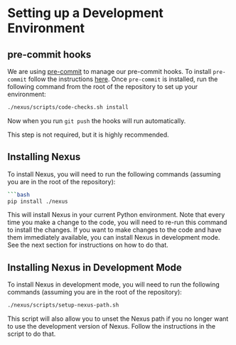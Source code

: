 # Setting up a Development Environment

## pre-commit hooks
We are using [pre-commit](https://pre-commit.com/) to manage our pre-commit hooks.  To install `pre-commit` follow
the instructions [here](https://pre-commit.com/#install). Once `pre-commit` is installed, run the following command
from the root of the repository to set up your environment:
```bash
./nexus/scripts/code-checks.sh install
```
Now when you run `git push` the hooks will run automatically.

This step is not required, but it is highly recommended.


## Installing Nexus
To install Nexus, you will need to run the following commands (assuming you are in the root of the repository):
```bash
```bash
pip install ./nexus
```
This will install Nexus in your current Python environment.  Note that every time you make a change to the code, you
will need to re-run this command to install the changes. If you want to make changes to the code and have them
immediately available, you can install Nexus in development mode.  See the next section for instructions on how to do
that.

## Installing Nexus in Development Mode
To install Nexus in development mode, you will need to run the following commands (assuming you are in the root of the
repository):
```bash
./nexus/scripts/setup-nexus-path.sh
```
This script will also allow you to unset the Nexus path if you no longer want to use the development version of Nexus.
Follow the instructions in the script to do that.
